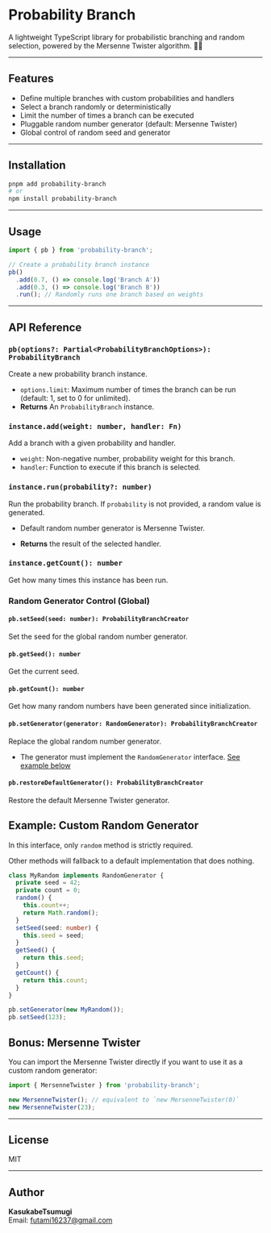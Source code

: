 # Probability Branch

A lightweight TypeScript library for probabilistic branching and random selection, powered by the Mersenne Twister algorithm. 🎲✨

---

## Features

- Define multiple branches with custom probabilities and handlers
- Select a branch randomly or deterministically
- Limit the number of times a branch can be executed
- Pluggable random number generator (default: Mersenne Twister)
- Global control of random seed and generator

---

## Installation

```bash
pnpm add probability-branch
# or
npm install probability-branch
```

---

## Usage

```typescript
import { pb } from 'probability-branch';

// Create a probability branch instance
pb()
  .add(0.7, () => console.log('Branch A'))
  .add(0.3, () => console.log('Branch B'))
  .run(); // Randomly runs one branch based on weights
```

---

## API Reference

### `pb(options?: Partial<ProbabilityBranchOptions>): ProbabilityBranch`

Create a new probability branch instance.

- `options.limit`: Maximum number of times the branch can be run (default: 1, set to 0 for unlimited).
- **Returns** An `ProbabilityBranch` instance.

### `instance.add(weight: number, handler: Fn)`

Add a branch with a given probability and handler.

- `weight`: Non-negative number, probability weight for this branch.
- `handler`: Function to execute if this branch is selected.

### `instance.run(probability?: number)`

Run the probability branch. If `probability` is not provided, a random value is generated.

- Default random number generator is Mersenne Twister.

- **Returns** the result of the selected handler.

### `instance.getCount(): number`

Get how many times this instance has been run.

### Random Generator Control (Global)

#### `pb.setSeed(seed: number): ProbabilityBranchCreator`

Set the seed for the global random number generator.

#### `pb.getSeed(): number`

Get the current seed.

#### `pb.getCount(): number`

Get how many random numbers have been generated since initialization.

#### `pb.setGenerator(generator: RandomGenerator): ProbabilityBranchCreator`

Replace the global random number generator.

- The generator must implement the `RandomGenerator` interface. [See example below](#example-custom-random-generator)

#### `pb.restoreDefaultGenerator(): ProbabilityBranchCreator`

Restore the default Mersenne Twister generator.

## Example: Custom Random Generator

In this interface, only `random` method is strictly required.

Other methods will fallback to a default implementation that does nothing.

```typescript
class MyRandom implements RandomGenerator {
  private seed = 42;
  private count = 0;
  random() {
    this.count++;
    return Math.random();
  }
  setSeed(seed: number) {
    this.seed = seed;
  }
  getSeed() {
    return this.seed;
  }
  getCount() {
    return this.count;
  }
}

pb.setGenerator(new MyRandom());
pb.setSeed(123);
```

## Bonus: Mersenne Twister

You can import the Mersenne Twister directly if you want to use it as a custom random generator:

```typescript
import { MersenneTwister } from 'probability-branch';

new MersenneTwister(); // equivalent to `new MersenneTwister(0)`
new MersenneTwister(23);
```

---

## License

MIT

---

## Author

**KasukabeTsumugi**  
Email: futami16237@gmail.com
